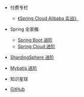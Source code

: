 * 付费专栏
    * [《Spring Cloud Alibaba 实战》](Spring-Cloud-Alibaba实战/Spring-Cloud-Alibaba实战.md)
    
* Spring 全家桶
    * [Spring Boot 进阶](spring-boot/README.md)
    * [Spring Cloud 进阶](spring-cloud/README.md)

* [ShardingSphere 进阶](ShardingSphere/README.md)

* [Mybatis 进阶](Mybatis/README.md)

* 知识星球

* [GitHub](https://github.com/chenjiabing666/JavaFamily)

